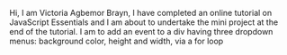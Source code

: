 Hi, I am Victoria Agbemor Brayn, I have completed an online tutorial on JavaScript Essentials and I am about to undertake the mini project at the end of the tutorial. I am to add an event to a div having three dropdown menus: background color, height and width, via  a for loop
